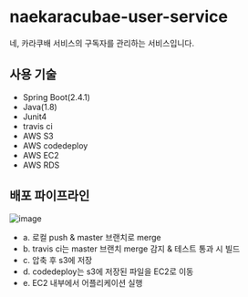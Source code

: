# naekaracubae-user-service
네, 카라쿠배 서비스의 구독자를 관리하는 서비스입니다.

## 사용 기술
- Spring Boot(2.4.1)
- Java(1.8)
- Junit4
- travis ci
- AWS S3
- AWS codedeploy
- AWS EC2
- AWS RDS

## 배포 파이프라인
![image](https://user-images.githubusercontent.com/81010357/136643901-c4747072-d68d-4b94-a83a-cbf660353d30.png)
- a. 로컬 push & master 브랜치로 merge
- b. travis ci는 master 브랜치 merge 감지 & 테스트 통과 시 빌드 
- c. 압축 후 s3에 저장
- d. codedeploy는 s3에 저장된 파일을 EC2로 이동
- e. EC2 내부에서 어플리케이션 실행

